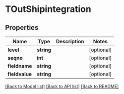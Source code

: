 # TOutShipintegration

## Properties
Name | Type | Description | Notes
------------ | ------------- | ------------- | -------------
**level** | **string** |  | [optional] 
**seqno** | **int** |  | [optional] 
**fieldname** | **string** |  | [optional] 
**fieldvalue** | **string** |  | [optional] 

[[Back to Model list]](../README.md#documentation-for-models) [[Back to API list]](../README.md#documentation-for-api-endpoints) [[Back to README]](../README.md)


